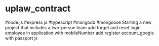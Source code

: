 # uplaw_contract
#node.js
#express js
#typescript
#mongodb
#mongoose
Starting a new project that includes a two-person team
add forget and reset login employee in application with mobileNumber 
add register account_google with passport js
